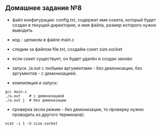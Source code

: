 ## Домашнее задание №8

- файл конфигурации: config.txt, содержит имя сокета, который будет создан в текущей директории, и имя файла, размер которого нужно выводить
- код - целиком в файле main.c
- следим за файлом file.txt, создаём сокет size.socket
- если сокет существует, он будет удалён и создан заново
- запуск ./a.out с любыми аргументами - без демонизации, без аргументов - с демонизацией. 

- компиляция и запуск:

```
gcc main.c
./a.out    # с демонизацией
./a.out j  # без демонизации
```

- проверка (если режим - без демонизации, то проверку нужно проводить из другого терминала):

```
ncat -i 1 -U size.socket
```




